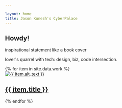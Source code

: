 ```yaml
---

layout: home
title: Jason Kunesh's CyberPalace 
---
```


<div class="pure-g">
    <div class="pure-u-1 pure-u-md-1-2 p1rem">
    <h2>Howdy!</h2>
    <p>inspirational statement like a book cover</p>
    <p>lover's quarrel with tech: design, biz, code intersection.</p>
    </div>
</div>
<div class="pure-g">
 {% for item in site.data.work %}
   <div class="pure-u-1 pure-u-md-1-3 card">
        <a href="{{ site.baseurl }}{{ item.url }}">
        <img src="{{ item.image }}" alt="{{ item.alt_text }}" class="pure-img" />
        <h2>{{ item.title }}</h2>
        </a>
    </div>
{% endfor %}
</div>
